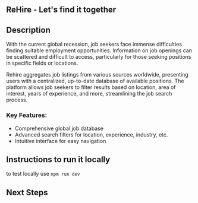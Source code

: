 ## ReHire - Let's find it together

## Description

With the current global recession, job seekers face immense difficulties finding suitable employment opportunities. Information on job openings can be scattered and difficult to access, particularly for those seeking positions in specific fields or locations.

Rehire aggregates job listings from various sources worldwide, presenting users with a centralized, up-to-date database of available positions. The platform allows job seekers to filter results based on location, area of interest, years of experience, and more, streamlining the job search process.

### Key Features:

- Comprehensive global job database
- Advanced search filters for location, experience, industry, etc.
- Intuitive interface for easy navigation

## Instructions to run it locally

to test locally use `npm run dev`

## Next Steps
